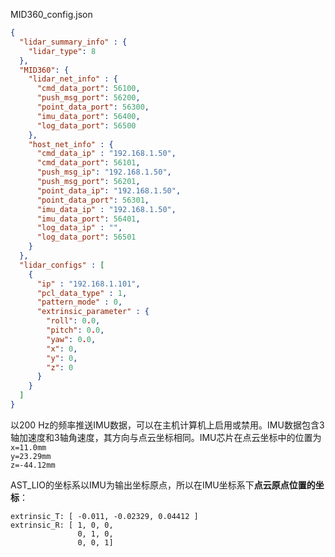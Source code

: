 MID360_config.json

```json
{
  "lidar_summary_info" : {
    "lidar_type": 8
  },
  "MID360": {
    "lidar_net_info" : {
      "cmd_data_port": 56100,
      "push_msg_port": 56200,
      "point_data_port": 56300,
      "imu_data_port": 56400,
      "log_data_port": 56500
    },
    "host_net_info" : {
      "cmd_data_ip" : "192.168.1.50",
      "cmd_data_port": 56101,
      "push_msg_ip": "192.168.1.50",
      "push_msg_port": 56201,
      "point_data_ip": "192.168.1.50",
      "point_data_port": 56301,
      "imu_data_ip" : "192.168.1.50",
      "imu_data_port": 56401,
      "log_data_ip" : "",
      "log_data_port": 56501
    }
  },
  "lidar_configs" : [
    {
      "ip" : "192.168.1.101",
      "pcl_data_type" : 1,
      "pattern_mode" : 0,
      "extrinsic_parameter" : {
        "roll": 0.0,
        "pitch": 0.0,
        "yaw": 0.0,
        "x": 0,
        "y": 0,
        "z": 0
      }
    }
  ]
}

```



以200 Hz的频率推送IMU数据，可以在主机计算机上启用或禁用。IMU数据包含3轴加速度和3轴角速度，其方向与点云坐标相同。IMU芯片在点云坐标中的位置为  
`x=11.0mm`  
`y=23.29mm`  
`z=-44.12mm`

AST_LIO的坐标系以IMU为输出坐标原点，所以在IMU坐标系下**点云原点位置的坐标**：

```text
extrinsic_T: [ -0.011, -0.02329, 0.04412 ]
extrinsic_R: [ 1, 0, 0,
               0, 1, 0,
               0, 0, 1]
```